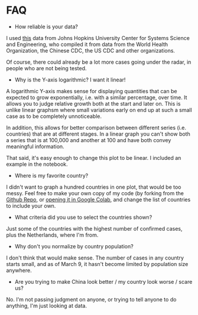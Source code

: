 # FAQ

* How reliable is your data?

I used [this](https://github.com/CSSEGISandData/COVID-19) data from Johns Hopkins University Center for Systems Science and Engineering, who compiled it from data from the World Health Organization, the Chinese CDC, the US CDC and other organizations.

Of course, there could already be a lot more cases going under the radar, in people who are not being tested.

* Why is the Y-axis logarithmic? I want it linear!

A logarithmic Y-axis makes sense for displaying quantities that can be expected to grow exponentially, i.e. with a similar percentage, over time. It allows you to judge relative growth both at the start and later on. This is unlike linear graphsm where small variations early on end up at such a small case as to be completely unnoticeable.

In addition, this allows for better comparison between different series (i.e. countries) that are at different stages. In a linear graph you can't show both a series that is at 100,000 and another at 100 and have both convey meaningful information.

That said, it's easy enough to change this plot to be linear. I included an example in the notebook.

* Where is my favorite country?

I didn't want to graph a hundred countries in one plot, that would be too messy. Feel free to make your own copy of my code (by forking from the [Github Repo](https://github.com/JeroenKools/covid19), or [opening it in Google Colab](https://colab.research.google.com/github/swampcat/covid19/blob/reduce/COVID-19.ipynb), and change the list of countries to include your own.

* What criteria did you use to select the countries shown?

Just some of the countries with the highest number of confirmed cases, plus the Netherlands, where I'm from.

* Why don't you normalize by country population?

I don't think that would make sense. The number of cases in any country starts small, and as of March 9, it hasn't become limited by population size anywhere.

* Are you trying to make China look better / my country look worse / scare us?

No. I'm not passing judgment on anyone, or trying to tell anyone to do anything, I'm just looking at data.
